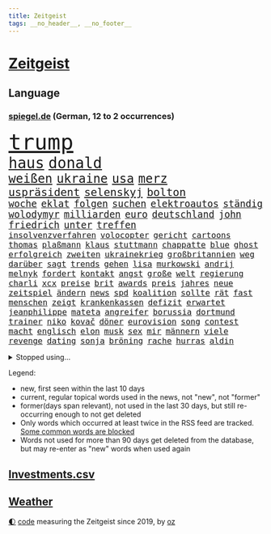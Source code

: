 ```yaml
---
title: Zeitgeist
tags: __no_header__, __no_footer__
---
```


# [Zeitgeist](https://oliz.io/zeitgeist/)

## Language

<h3><a href="https://www.spiegel.de" target="_blank">spiegel.de</a> (German, 12 to 2 occurrences)</h3>
<p style="font-family:monospace">
<span style="font-size:32pt"><a href="news_links.html#trump" class="current">trump</a></span>
<br>
<span style="font-size:22pt"><a href="news_links.html#haus" class="current">haus</a></span>
<span style="font-size:22pt"><a href="news_links.html#donald" class="current">donald</a></span>
<br>
<span style="font-size:18pt"><a href="news_links.html#weißen" class="current">weißen</a></span>
<span style="font-size:18pt"><a href="news_links.html#ukraine" class="current">ukraine</a></span>
<span style="font-size:18pt"><a href="news_links.html#usa" class="current">usa</a></span>
<span style="font-size:18pt"><a href="news_links.html#merz" class="current">merz</a></span>
<br>
<span style="font-size:16pt"><a href="news_links.html#uspräsident" class="current">uspräsident</a></span>
<span style="font-size:16pt"><a href="news_links.html#selenskyj" class="current">selenskyj</a></span>
<span style="font-size:16pt"><a href="news_links.html#bolton" class="current">bolton</a></span>
<br>
<span style="font-size:14pt"><a href="news_links.html#woche" class="current">woche</a></span>
<span style="font-size:14pt"><a href="news_links.html#eklat" class="current">eklat</a></span>
<span style="font-size:14pt"><a href="news_links.html#folgen" class="current">folgen</a></span>
<span style="font-size:14pt"><a href="news_links.html#suchen" class="current">suchen</a></span>
<span style="font-size:14pt"><a href="news_links.html#elektroautos" class="current">elektroautos</a></span>
<span style="font-size:14pt"><a href="news_links.html#ständig" class="current">ständig</a></span>
<span style="font-size:14pt"><a href="news_links.html#wolodymyr" class="current">wolodymyr</a></span>
<span style="font-size:14pt"><a href="news_links.html#milliarden" class="current">milliarden</a></span>
<span style="font-size:14pt"><a href="news_links.html#euro" class="current">euro</a></span>
<span style="font-size:14pt"><a href="news_links.html#deutschland" class="current">deutschland</a></span>
<span style="font-size:14pt"><a href="news_links.html#john" class="current">john</a></span>
<span style="font-size:14pt"><a href="news_links.html#friedrich" class="current">friedrich</a></span>
<span style="font-size:14pt"><a href="news_links.html#unter" class="current">unter</a></span>
<span style="font-size:14pt"><a href="news_links.html#treffen" class="current">treffen</a></span>
<br>
<span style="font-size:12pt"><a href="news_links.html#insolvenzverfahren" class="current">insolvenzverfahren</a></span>
<span style="font-size:12pt"><a href="news_links.html#volocopter" class="current">volocopter</a></span>
<span style="font-size:12pt"><a href="news_links.html#gericht" class="current">gericht</a></span>
<span style="font-size:12pt"><a href="news_links.html#cartoons" class="current">cartoons</a></span>
<span style="font-size:12pt"><a href="news_links.html#thomas" class="current">thomas</a></span>
<span style="font-size:12pt"><a href="news_links.html#plaßmann" class="current">plaßmann</a></span>
<span style="font-size:12pt"><a href="news_links.html#klaus" class="current">klaus</a></span>
<span style="font-size:12pt"><a href="news_links.html#stuttmann" class="current">stuttmann</a></span>
<span style="font-size:12pt"><a href="news_links.html#chappatte" class="current">chappatte</a></span>
<span style="font-size:12pt"><a href="news_links.html#blue" class="current">blue</a></span>
<span style="font-size:12pt"><a href="news_links.html#ghost" class="current">ghost</a></span>
<span style="font-size:12pt"><a href="news_links.html#erfolgreich" class="current">erfolgreich</a></span>
<span style="font-size:12pt"><a href="news_links.html#zweiten" class="current">zweiten</a></span>
<span style="font-size:12pt"><a href="news_links.html#ukrainekrieg" class="current">ukrainekrieg</a></span>
<span style="font-size:12pt"><a href="news_links.html#großbritannien" class="current">großbritannien</a></span>
<span style="font-size:12pt"><a href="news_links.html#weg" class="current">weg</a></span>
<span style="font-size:12pt"><a href="news_links.html#darüber" class="current">darüber</a></span>
<span style="font-size:12pt"><a href="news_links.html#sagt" class="current">sagt</a></span>
<span style="font-size:12pt"><a href="news_links.html#trends" class="current">trends</a></span>
<span style="font-size:12pt"><a href="news_links.html#gehen" class="current">gehen</a></span>
<span style="font-size:12pt"><a href="news_links.html#lisa" class="current">lisa</a></span>
<span style="font-size:12pt"><a href="news_links.html#murkowski" class="new">murkowski</a></span>
<span style="font-size:12pt"><a href="news_links.html#andrij" class="current">andrij</a></span>
<span style="font-size:12pt"><a href="news_links.html#melnyk" class="current">melnyk</a></span>
<span style="font-size:12pt"><a href="news_links.html#fordert" class="current">fordert</a></span>
<span style="font-size:12pt"><a href="news_links.html#kontakt" class="current">kontakt</a></span>
<span style="font-size:12pt"><a href="news_links.html#angst" class="current">angst</a></span>
<span style="font-size:12pt"><a href="news_links.html#große" class="current">große</a></span>
<span style="font-size:12pt"><a href="news_links.html#welt" class="current">welt</a></span>
<span style="font-size:12pt"><a href="news_links.html#regierung" class="current">regierung</a></span>
<span style="font-size:12pt"><a href="news_links.html#charli" class="current">charli</a></span>
<span style="font-size:12pt"><a href="news_links.html#xcx" class="current">xcx</a></span>
<span style="font-size:12pt"><a href="news_links.html#preise" class="current">preise</a></span>
<span style="font-size:12pt"><a href="news_links.html#brit" class="new">brit</a></span>
<span style="font-size:12pt"><a href="news_links.html#awards" class="current">awards</a></span>
<span style="font-size:12pt"><a href="news_links.html#preis" class="current">preis</a></span>
<span style="font-size:12pt"><a href="news_links.html#jahres" class="current">jahres</a></span>
<span style="font-size:12pt"><a href="news_links.html#neue" class="current">neue</a></span>
<span style="font-size:12pt"><a href="news_links.html#zeitspiel" class="new">zeitspiel</a></span>
<span style="font-size:12pt"><a href="news_links.html#ändern" class="current">ändern</a></span>
<span style="font-size:12pt"><a href="news_links.html#news" class="current">news</a></span>
<span style="font-size:12pt"><a href="news_links.html#spd" class="current">spd</a></span>
<span style="font-size:12pt"><a href="news_links.html#koalition" class="current">koalition</a></span>
<span style="font-size:12pt"><a href="news_links.html#sollte" class="current">sollte</a></span>
<span style="font-size:12pt"><a href="news_links.html#rät" class="current">rät</a></span>
<span style="font-size:12pt"><a href="news_links.html#fast" class="current">fast</a></span>
<span style="font-size:12pt"><a href="news_links.html#menschen" class="current">menschen</a></span>
<span style="font-size:12pt"><a href="news_links.html#zeigt" class="current">zeigt</a></span>
<span style="font-size:12pt"><a href="news_links.html#krankenkassen" class="current">krankenkassen</a></span>
<span style="font-size:12pt"><a href="news_links.html#defizit" class="new">defizit</a></span>
<span style="font-size:12pt"><a href="news_links.html#erwartet" class="current">erwartet</a></span>
<span style="font-size:12pt"><a href="news_links.html#jeanphilippe" class="new">jeanphilippe</a></span>
<span style="font-size:12pt"><a href="news_links.html#mateta" class="new">mateta</a></span>
<span style="font-size:12pt"><a href="news_links.html#angreifer" class="current">angreifer</a></span>
<span style="font-size:12pt"><a href="news_links.html#borussia" class="current">borussia</a></span>
<span style="font-size:12pt"><a href="news_links.html#dortmund" class="current">dortmund</a></span>
<span style="font-size:12pt"><a href="news_links.html#trainer" class="current">trainer</a></span>
<span style="font-size:12pt"><a href="news_links.html#niko" class="current">niko</a></span>
<span style="font-size:12pt"><a href="news_links.html#kovač" class="current">kovač</a></span>
<span style="font-size:12pt"><a href="news_links.html#döner" class="current">döner</a></span>
<span style="font-size:12pt"><a href="news_links.html#eurovision" class="current">eurovision</a></span>
<span style="font-size:12pt"><a href="news_links.html#song" class="current">song</a></span>
<span style="font-size:12pt"><a href="news_links.html#contest" class="current">contest</a></span>
<span style="font-size:12pt"><a href="news_links.html#macht" class="current">macht</a></span>
<span style="font-size:12pt"><a href="news_links.html#englisch" class="new">englisch</a></span>
<span style="font-size:12pt"><a href="news_links.html#elon" class="current">elon</a></span>
<span style="font-size:12pt"><a href="news_links.html#musk" class="current">musk</a></span>
<span style="font-size:12pt"><a href="news_links.html#sex" class="current">sex</a></span>
<span style="font-size:12pt"><a href="news_links.html#mir" class="current">mir</a></span>
<span style="font-size:12pt"><a href="news_links.html#männern" class="current">männern</a></span>
<span style="font-size:12pt"><a href="news_links.html#viele" class="current">viele</a></span>
<span style="font-size:12pt"><a href="news_links.html#revenge" class="new">revenge</a></span>
<span style="font-size:12pt"><a href="news_links.html#dating" class="current">dating</a></span>
<span style="font-size:12pt"><a href="news_links.html#sonja" class="current">sonja</a></span>
<span style="font-size:12pt"><a href="news_links.html#bröning" class="current">bröning</a></span>
<span style="font-size:12pt"><a href="news_links.html#rache" class="current">rache</a></span>
<span style="font-size:12pt"><a href="news_links.html#hurras" class="new">hurras</a></span>
<span style="font-size:12pt"><a href="news_links.html#aldin" class="new">aldin</a></span>
</p>
<details>
<summary>Stopped using...</summary>
<p class="former" style="font-size:12pt">
chelsea(1591) französische(1591) heißt(1591) pakistan(1591) angebliche(1590) anwalt(1590) leichter(1590) präsentieren(1590) belarus(1589) entwurf(1589) gerichtshof(1589) angeklagter(1588) rufen(1588) schwerer(1588) ausländische(1587) begründung(1587) gefasst(1587) konfrontiert(1587) verkehrsminister(1587) vorsitzende(1587) joachim(1586) landesregierung(1586) sicherheitskräfte(1586) stolz(1586) 2018(1585) 75(1585) besetzt(1585) eindruck(1585) fotos(1585) heftig(1585) militärs(1585) rezept(1585) bayerns(1584) forderung(1584) kanzleramt(1584) niederlanden(1584) paul(1584) 6(1583) polens(1583) unglück(1583) welle(1583) weltweite(1583) wirkung(1583) bisherige(1582) blockieren(1582) lebte(1582) razzia(1582) riss(1582) skandal(1582) volker(1582) vorübergehend(1582) 50000(1581) besucher(1581) löste(1581) mordes(1581) fußballer(1580) verurteilte(1580) gemeldet(1579) verkaufen(1579) verstärkt(1579) wiederholt(1579) illegalen(1578) klubs(1578) restaurants(1578) schnitt(1578) publikum(1577) trainiert(1577) welchen(1577) rekord(1576) geschäftsführer(1574) versuchte(1574) vorgaben(1574) bestehen(1573) milliarde(1573) satz(1573) starker(1573) wachstum(1571) holocaust(1570) beiträge(1569) besuchen(1568) bäume(1564) drängen(1564) tiefen(1564) streitet(1563) auflagen(1561) gouverneur(1561) umgeht(1561) favorit(1558) möglichkeiten(1555) abhängig(1554) abstieg(1554) schock(1554) einkommen(1546) staatlichen(1540) plattform(1534) hitler(1521) last(1518) carlos(1437) verlag(1393) durchbruch(1355) kolumbien(1340) schrumpft(1322) kilogramm(1317) zugestimmt(1306) las(1296) börsen(1264) wissing(1262) offene(1244) ampelkoalition(1240) eingeführt(1225) regierungschefin(1217) gestört(1190) ausgeben(1184) kompromiss(1166) sank(1166) inhalte(1128) fake(1106) ergeben(1101) triumphiert(1084) ankommt(1071) brandenburger(1071) kriegsverbrechen(1064) nationalelf(1046) fox(1041) crew(1033) anschuldigungen(1028) klopp(1018) hitze(1005) konzerte(1002) debattiert(992) veröffentlichen(973) digitale(946) revolution(930) offizielle(925) entkommen(910) angeblicher(889) ereignet(887) begegnung(873) irland(869) 300000(860) knappe(857) männliche(857) parolen(848) autohersteller(841) schwarzer(837) gesprengt(821) verbrenner(815) lauter(805) jahresbeginn(796) 47(794) größeren(792) praxis(780) alcaraz(745) baden(745) unruhe(734) georgien(726) lieferte(721) instituts(714) gen(697) optionen(693) betrunkener(685) angerichtet(684) arbeitskräfte(682) gründung(678) victor(666) festival(665) samuel(660) gelände(632) mohammed(626) ford(616) zahlungen(614) errichtet(608) ralf(607) renommierten(607) unterschied(607) 2013(600) basis(599) überlegen(596) stellenabbau(595) benachteiligt(588) pass(588) queere(586) mutmaßliches(573) sicherheitsmaßnahmen(573) seele(572) football(569) nächster(562) forschern(560) zweifelt(549) meyer(548) frank(543) knie(539) american(535) dient(527) onkel(523) zurückhaltend(513) verfolgte(511) 76(508) mehrmals(508) darstellung(506) nagel(504) singen(500) duo(497) version(492) gravierenden(484) versuche(483) böse(482) kundgebung(482) nominierung(480) streifenwagen(479) schmerzen(477) wilde(476) gazastreifens(475) bestätigte(474) hamasgeiseln(474) kilometern(468) interne(467) versammelt(462) bettina(456) empfehlungen(456) staatssekretärin(455) einschnitte(453) erfahrung(451) signalisiert(450) hamasmassaker(447) geräten(446) ließe(441) geheimnisse(439) kontrolliert(438) demnächst(432) religiösen(428) befand(427) paare(425) positives(424) dubai(423) ermittlungsverfahren(421) ambitionen(420) gerungen(420) riesigen(420) catherine(418) mehrfamilienhaus(416) teamkollegen(416) starkwatzinger(413) verstößt(412) gezahlt(410) machtwechsel(409) huthis(405) huthimiliz(404) wahr(404) firmenchef(401) sendet(399) niemals(392) audi(391) raumfahrt(388) anhörung(387) kinos(386) spannend(386) emobilität(385) satelliten(385) rüsten(384) siebzigerjahren(383) heiraten(377) marken(377) potsdamer(375) prallte(375) rundfunk(375) rettete(368) erleichtert(367) jena(367) konzept(367) zurückziehen(367) pferd(366) vizepräsidentin(366) häusern(362) 74(354) chinesisches(354) rasch(353) strategische(353) andy(349) autofahrerin(346) sabine(343) kreativ(342) schülerinnen(341) restaurant(340) beruflich(338) seltsamen(338) entlang(335) marihuana(333) fehlern(331) laufende(329) ali(328) bomben(328) ersatz(327) porträt(327) stemmt(327) vermont(326) verurteilter(326) schrank(323) bundesstaaten(322) drittes(322) kulissen(322) rechtsradikale(320) spielten(317) lieder(315) vegane(314) verdächtig(314) km/h(313) paket(313) sehe(312) depressive(311) größtes(311) iga(311) świątek(311) getreten(308) heimatland(308) netzwerke(308) türen(303) abgeschoben(302) escooter(301) verlobung(299) versuchter(298) zehntausend(298) lachgas(295) technischen(295) verspielt(295) ablauf(293) ernstfall(290) quartal(290) akzeptieren(288) betrachtet(287) düstere(287) euphorie(287) jessica(287) römische(287) kundschaft(285) europäischer(279) besuchte(278) flüchtlingslager(278) stationierung(278) forschenden(277) leitete(277) polarisiert(274) unbekanntes(274) tischtennis(272) ausbreitung(269) verschärfung(269) amerikanerin(267) populär(265) begleitung(263) inszenieren(263) flick(262) hansi(262) auseinandersetzungen(261) derartige(261) steven(261) buhlt(260) rutschen(260) weltkriegs(260) meisterin(254) gewaltsamen(252) rekordsumme(252) alassad(246) bezahlbare(245) geschäftsmann(243) smith(243) beschweren(242) vergaß(242) franken(241) außenseiter(240) linkenchefin(240) ross(240) stationen(239) einreiseverbot(238) mitleid(238) redaktion(238) erobern(237) harris(237) kamala(237) nachträglich(237) behält(236) verstärken(233) beschleunigt(231) durchaus(231) arabische(230) genießt(229) popsängerin(229) rutschte(229) gekämpft(228) reichste(228) hurrikan(227) mob(227) sprangen(227) wählten(225) beziehen(224) şahin(224) homeoffice(222) nuri(222) autounfall(221) demokrat(221) müdigkeit(219) 41(217) spacex(214) flughafens(213) 38jährige(211) externe(209) bundestags(208) eiszeit(208) löschen(206) verwüstung(206) anlegern(205) zweijähriger(205) richtungen(204) sparkasse(204) unsicherheit(203) merkt(200) notfalls(199) verbandschef(199) ordnen(197) follower(196) theorie(196) erweist(194) änderung(194) muhammad(193) nationalistische(192) secret(192) vertretern(191) transformation(189) ausbrechen(187) ifoindex(186) jemen(186) schwerin(186) symbole(186) kripo(185) todesfälle(185) scheiterten(184) weint(184) eisbären(182) one(182) baschar(181) ceo(180) erleichtern(180) lukaschenko(180) verfolgungsjagd(180) paralympics(179) charts(178) ohren(178) gelegentlich(177) verhängen(177) dhl(176) konzernchef(174) astronomie(172) süchtig(172) gíslason(170) rückführungen(170) gange(168) gegenangriff(168) streichung(168) aufarbeiten(167) aufwachsen(167) intelligente(167) gianni(165) infantino(165) medikamenten(165) poesie(165) waffenhilfe(165) überwachen(165) begleiter(164) ohrfeige(164) danny(163) libyen(163) parallelen(163) unterbringung(163) variante(163) erstaunliche(162) jährlichen(162) ladesäulen(162) schwerdtner(162) spektakulärer(162) pakistanischen(161) gegenden(160) lobende(160) peinliche(160) absender(159) ahmad(159) winkt(159) langsamer(158) parteifreund(158) benötigen(157) bezichtigt(156) cem(155) cybertruck(155) isabella(155) quentin(155) tarantino(155) verwickelt(155) özdemir(155) markige(153) schwanken(153) zulässig(152) gelangen(151) teller(151) galaxy(150) gesetzes(150) autoritäre(149) usbundesstaaten(149) betreuen(148) hugo(148) stücke(148) gewehrt(147) liebhaber(147) recherchen(147) stärkt(147) 02(146) feuerpause(146) karina(146) wahlleiter(146) erholung(144) wesentlich(144) frohms(143) heilige(143) merle(143) torhüterin(143) hama(140) jordanien(140) katastrophal(140) dokumenten(139) produzentin(139) olivenöl(138) pamela(138) befragten(137) kaufprämie(137) schlugen(137) bauwerks(136) blume(136) unosicherheitsrat(136) alljährlich(135) ausgehen(135) krefeld(135) unbeeindruckt(135) diktatur(134) usgeschäft(134) auslaufen(133) entschärft(133) irgendwie(133) saintgermain(133) segnet(133) u(133) verliehen(132) weihnachten(132) diktators(131) oligarchen(130) wortwahl(129) kommandeur(128) eineinhalb(127) kühl(127) week(127) einfamilienhaus(126) drastischen(125) krankenstand(125) güterzug(124) inhalten(124) adhs(123) astronomen(123) paula(123) 182(122) asylanträge(122) minimal(122) vegas(122) veranstaltungen(122) hilflos(121) parker(121) antónio(120) dateien(120) guterres(120) photographer(120) regierungserklärung(120) unogeneralsekretär(120) year(120) option(119) tabellenspitze(119) wille(119) gegnern(118) hansjoachim(118) votum(118) zulasten(118) gedenkt(117) meistgesuchten(116) anträge(115) cdukandidat(115) ausblick(114) göttingen(114) pearl(114) tanken(113) rekordniveau(112) städtchen(112) größeres(111) norbert(111) pflegeversicherung(111) eingriffe(110) hotelbrand(109) lebensgefährliche(109) nasamission(108) straßenverkehrsordnung(108) dubaischokolade(107) meilenstein(107) süßigkeit(107) 80000(106) polizeikontrolle(106) uhaft(106) watzke(105) unosoldaten(104) australian(103) leser(103) regierungskrise(103) sancta(103) erinnerungskultur(102) grünenparteitag(102) kompetenz(102) libyer(100) märtyrer(100) absoluter(99) radikal(99) unfallopfer(99) versicherungen(99) vertreibung(99) zusagen(99) koalitionsverhandlungen(98) kommissar(98) konzernen(98) regierungsangaben(98) schrittweise(98) energieagentur(97) psychiatrischen(97) selbstbewusst(97) verhängte(97) beobachtungen(96) bedrohungen(95) historikerin(95) abgelehnt(94) hinrichtungen(94) merkwürdige(94) spielerin(94) islamischer(93) baldigen(92) bruttoinlandsprodukt(92) joseph(92) taurusmarschflugkörper(92) verschlafen(92) arbeitskosten(91) chalamet(91) gedenkveranstaltung(91) lucas(91) milliardenhöhe(91) siegeszug(91) timothée(91) trumpberater(91) bedient(90) erkämpft(90) familienministerin(90) kitzbühel(90) paus(90) singles(90) angehört(89) emails(89) jos(88) schwarzweißdenken(88) tarifrunde(88) tradwives(88) verstanden(88) wirtschaftsgipfel(88) aiwanger(87) computerprogramm(87) et(87) unverständnis(87) besitzerin(86) erschütterte(86) fußballklub(86) gavin(86) koran(86) koranverbrennung(86) matratze(86) schwierigsten(86) siemens(86) straffrei(86) überfallen(86) filmindustrie(85) filmstar(85) friedensgipfel(85) heimatbesuch(85) nutzern(85) rudolf(85) rückzahlung(85) trickbetrüger(85) wahltermin(85) wortbruch(85) öffentlichrechtliche(85) bedeutende(84) blaupause(84) cyberstalking(84) durchgeführt(84) dylan(84) feministische(84) schläft(84) spätem(84) trashige(84) abschiebeoffensive(83) ampelaus(83) dhbauswahl(83) grandslamturnier(83) pessimistisch(83) wechseljahre(83) wundern(83) abkehr(82) elektronische(82) funkt(82) provisorische(82) bejubeln(81) brasilianer(81) demontiert(81) gasse(81) getrübt(81) hantierte(81) heutiger(81) mordurteil(81) vorgezogene(81) fulda(80) urban(80) ussenat(80) ersparten(79) unheimliche(79) wahlsiegs(79) überlegungen(79) alfred(78) elektroantrieb(78) geschrumpft(78) grenzschutz(78) helm(78) neuesten(78) projekten(78) radsportler(78) berüchtigten(77) quälte(77) sparsam(77) wiese(77) aufgeladene(76) gewalttätigen(76) luftverkehr(76) meghan(76) rangnick(76) uskongress(76) vereidigung(76) zocken(76) apotheke(75) ferne(75) gejagt(75) inklusion(75) herrmann(74) hinunter(74) illegales(74) patientenakte(74) royale(74) turbulente(74) entlassene(73) gestrichen(73) habermas(73) horizont(73) microsofts(73) sanieren(73) amtseinführung(72) beitragserhöhungen(72) feder(72) festgeld(72) gasthof(72) verfassungswidriger(72) bischöfin(71) epa(71) weisheit(71) annektieren(70) befürchteten(70) entwürfe(70) fähigkeiten(70) karriereplattform(70) schweinfurt(70) windpark(70) belagern(69) domenico(69) geschmuggelt(69) sensationeller(69) verheerende(69) vierjähriger(69) bankfiliale(68) befassen(68) boxlegende(68) ne(68) wasserversorgung(68) general(67) mäßigen(67) offizier(67) schmerzt(67) styles(67) umzingelt(67) 01(66) 800000(66) bestürzung(66) erbarmen(66) jamel(66) mehmet(66) noten(66) produkt(66) tanz(66) umgestürzte(66) verletzlich(66) inszenierungen(65) motive(65) problemlösung(65) spiegelanalyse(65) augenzeugin(64) brutto(64) söldner(64) überraschender(64) business(63) einigte(63) nachgewiesen(63) rabattpreise(63) skiweltcup(63) spiegelbildungsnewsletter(63) unterdrückte(63) weltbühne(63) üppig(63) einfuhren(62) lockern(62) politico(62) intakt(61) medizinstudium(61) ubooten(61) ernannter(60) gesundheitsministerin(60) angefahren(59) antisemitischem(59) drapatyj(59) generalmajor(59) herausgeber(59) kontrahent(59) mychajlo(59) rätselhafte(59) aufbruchstimmung(58) berühmtester(58) einstecken(58) elektrosuv(58) heereschef(58) hergang(58) oscarnominierung(58) sehkraft(58) zurückzugeben(58) befreier(57) faire(57) feyenoord(57) kitten(57) oberbayern(57) weihnachtsmarkt(57) zündet(57) aufhorchen(56) bali(56) fußballwelt(56) günstiges(56) komische(56) wissenschaftlern(56) zurückschicken(56) begnadigt(55) geschäftslage(55) historikers(55) hungerstreik(55) omnipräsent(55) prüfbericht(55) unfair(55) waffenschmiede(55) anweisungen(54) bestandteil(54) militäroperation(54) ratschläge(53) zwillingstöchter(53) einheimischen(52) erweiterung(52) klassischer(52) hartes(51) merlin(51) nüchtern(51) polzin(51) problemlos(51) schulschließungen(51) umsturz(51) beschwert(50) handyverbote(50) prinzen(50) rückte(50) supersonic(50) verwirrung(50) videoplattform(50) übergangsweise(50) bip(49) interimstrainer(49) kapitolstürmer(49) parteichefs(49) schlagzeuger(49) tommy(49) umsonst(49) wmvergabe(49) fahrverbot(48) georgischen(48) reichensteuer(48) schülern(48) showdown(48) syrerinnen(48) vorschlagen(48) wahlprogramm(48) doug(47) flagge(47) mittelmaß(47) musicalthriller(47) verhandlung(47) adidas(46) haushalten(46) kochbücher(46) mogelpackung(46) scherzt(46) siebenmal(46) verschwörungstheorien(46) adolf(45) begnadigung(45) coburg(45) lausanne(45) produktionen(45) stoppten(45) wirtschaftsgemeinschaft(45) angetan(44) bytedance(44) community(44) politikerdynastie(44) syrern(44) topform(44) varta(44) abruf(43) bundesinnenministerium(43) genderverbot(43) einklagen(42) erdöl(42) ingolstadt(42) treppe(42) wachsam(42) autokonzerne(41) basiert(41) beurteilen(41) erbeuten(41) kauflaune(41) mysteriöser(41) stolpert(41) verbraucherstimmung(41) erbeutet(40) freiwilligen(40) hasskriminalität(40) kylie(40) summer(40) übergangsminister(40) begab(39) chefcoach(39) hammerwerfen(39) heiklen(39) lockte(39) stapel(39) bundesligaspiel(38) kihype(38) nöten(38) physiker(38) politikwechsel(38) reiste(38) verteuert(38) zentraler(38) 52(37) anstellt(37) bundestagsabgeordneter(37) grünenabgeordneter(37) panamakanal(37) preisträger(37) ranghohe(37) standhält(37) tauschen(37) zubereitung(37) zweifelhaften(37) ausreichend(36) besitz(36) betonen(36) exfdpminister(36) grünenkanzlerkandidat(36) mccartney(36) meldungen(36) menschenmenge(36) passagierflugzeug(36) präsent(36) behinderung(35) betrogenen(35) crewmitglieder(35) gesuchten(35) massives(35) ungemach(35) vorteil(35) polizeiinspektion(34) schutzstatus(34) säule(34) weckten(34) aufzuhören(33) androhung(32) breites(32) geringere(32) putzen(32) traumata(32) tritten(32) zahlungsunfähig(32) anfassen(31) bastian(31) dominieren(31) eingezogen(31) grenzschützer(31) intime(31) winterkorn(31) abzocke(30) royalen(30) schottlands(30) schreckt(30) 179(29) 77(29) gerechtigkeit(29) gruß(29) jeju(29) linkenpolitikerin(29) metzgerei(29) olympiagold(29) vermelden(29) vučić(29) abgelaufen(28) angesammelt(28) eingeschlafen(28) feuerwehrleute(28) künstlichen(28) treu(28) zufälle(28) erweitern(27) gültig(27) salman(27) thüringischen(27) unglaublicher(27) verkaufsverbot(27) viertelfinaleinzug(27) wiege(27) plädoyer(26) road(26) schweigegeldaffäre(26) seid(26) tunesien(26) ausscheiden(25) einigt(25) partys(25) verfallen(25) geist(24) kistartup(24) sauna(24) theorien(24) trauerfeier(24) gentleman(23) gesetzentwurf(23) schwächsten(23) steiner(23) 33000(22) abhängigkeit(22) alternden(22) powell(22) premierministerin(22) reisetipps(22) sechzigerjahren(22) verweigern(22) aufwendigen(21) behinderte(21) exnationalspieler(21) gläubige(21) grundstück(21) kälte(21) podcastfolge(21) spiegelcartoonisten(21) umbruch(21) wintersturm(21) bedingungslose(20) großfeuer(20) innsbruck(20) kiboom(20) sauer(20) skirennfahrer(20) straffreiheit(20) abgrenzen(19) alicesalomonhochschule(19) călin(19) dicke(19) geimpft(19) georgescu(19) rivale(19) rumänischen(19) schleswigholsteins(19) verdreht(19) waldbränden(19) kumbh(18) mela(18) personenschutz(18) 6000(17) epische(17) regionalen(17) völter(17) gefechten(16) gereizt(16) gesundheitsexpertin(16) kimodellen(16) pilger(16) routine(16) starlink(16) verschleiert(16) besorgniserregend(15) brennen(15) einbauen(15) schlichtungsstelle(15) sommerspiele(15) sozialbeiträge(15) wirtschaftskompetenz(15) abfahrt(14) früheres(14) hindus(14) kuckuckskind(14) partnerinnen(14) sterne(14) uskapitol(14) abfindung(13) bademeister(13) dänischer(13) erhärtet(13) kaliforniens(13) newsom(13) offizielles(13) schiffen(13) starbucks(13) tijuana(13) visionen(13) andrea(12) aufbau(12) disput(12) giftig(12) naziherrschaft(12) naziregimes(12) schmilzt(12) ukrainehilfe(12) verkaufszahlen(12) alhilal(11) davos(11) edgar(11) fahrzeughalter(11) kiste(11) porträtfoto(11) stores(11)
</p>
</details>
<p>Legend:
<ul>
<li><span class="new">new</span>, first seen within the last 10 days</li>
<li><span class="current">current</span>, regular topical words used in the news, not "new", not "former"</li>
<li><span class="former">former(days span relevant)</span>, not used in the last 30 days, but still re-occurring enough to not get deleted</li>
<li>Only words which occurred at least twice in the RSS feed are tracked. <a href="language/filters.py">Some common words are blocked</a></li>
<li>Words not used for more than 90 days get deleted from the database, but may re-enter as "new" words when used again</li>
</ul>
</p>

## [Investments](investments.html)[.csv](investments.csv)

## [Weather](weather.html)

<footer>
<a href="javascript:toggleTheme()" class="nav">🌓</a>
<a href="https://github.com/ooz/zeitgeist">code</a> measuring the Zeitgeist since 2019, by <a href="https://oliz.io">oz</a>
</footer>
